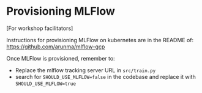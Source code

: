 # Provisioning MLFlow

[For workshop facilitators]

Instructions for provisioning MLFlow on kubernetes are in the README of: https://github.com/arunma/mlflow-gcp

Once MLFlow is provisioned, remember to:
- Replace the mlflow tracking server URL in `src/train.py`
- search for `SHOULD_USE_MLFLOW=false` in the codebase and replace it with `SHOULD_USE_MLFLOW=true`